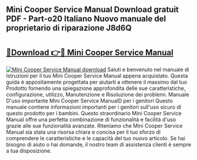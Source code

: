 ## Mini Cooper Service Manual Download gratuit PDF - Part-o20 Italiano Nuovo manuale del proprietario di riparazione J8d6Q

# <h2><a href="http://dfdlgwq.blite.top/?on=Mini+Cooper+Service+Manual">🔗Download 👉🔴 Mini Cooper Service Manual</a></h2>

[![Mini Cooper Service Manual download](https://i.imgur.com/lujVjoI.png)](http://dfdlgwq.blite.top/?on=Mini+Cooper+Service+Manual)
Saluti e benvenuto nel manuale di Istruzioni per il tuo Mini Cooper Service Manual appena acquistato. Questa guida è appositamente progettata per aiutarti a ottenere il massimo dal tuo Prodotto fornendo una spiegazione approfondita delle sue caratteristiche, configurazione, utilizzo, Manutenzione e Risoluzione dei problemi. Manuale D'uso importante Mini Cooper Service ManualD per i genitori Questo manuale contiene informazioni importanti per i genitori sull'uso sicuro di questo prodotto per i bambini. Questo straordinario Mini Cooper Service Manual offre una perfetta combinazione di funzionalità e facilità d'uso grazie alle sue funzionalità avanzate. Riteniamo che Mini Cooper Service Manual sia stata una risorsa chiara e concisa per il tuo sforzo di comprendere le caratteristiche e le capacità del tuo nuovo articolo. Se hai bisogno di aiuto o hai domande, il nostro team di assistenza clienti è sempre a tua disposizione.
